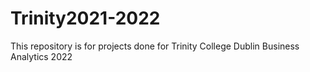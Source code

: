 # Trinity2021-2022
This repository is for projects done for Trinity College Dublin Business Analytics 2022
